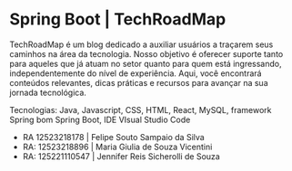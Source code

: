 # Spring Boot | TechRoadMap

TechRoadMap é um blog dedicado a auxiliar usuários a traçarem seus caminhos na área da tecnologia. Nosso objetivo é oferecer suporte tanto para aqueles que já atuam no setor quanto para quem está ingressando, independentemente do nível de experiência. Aqui, você encontrará conteúdos relevantes, dicas práticas e recursos para avançar na sua jornada tecnológica. 

Tecnologias: Java, Javascript, CSS, HTML, React, MySQL, framework Spring bom Spring Boot, IDE VIsual Studio Code

- RA  12523218178 | Felipe Souto Sampaio da Silva
- RA: 12523218896 | Maria Giulia de Souza Vicentini
- RA: 125221110547 | Jennifer Reis Sicherolli de Souza
